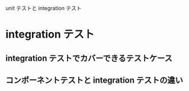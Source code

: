 unit テストと integration テスト

# integration テスト

## integration テストでカバーできるテストケース

## コンポーネントテストと integration テストの違い
